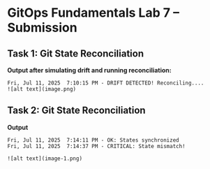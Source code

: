 # GitOps Fundamentals Lab 7 – Submission

## Task 1: Git State Reconciliation

**Output after simulating drift and running reconciliation:**

```
Fri, Jul 11, 2025  7:10:15 PM - DRIFT DETECTED! Reconciling....
![alt text](image.png)
```

## Task 2: Git State Reconciliation

**Output**

```
Fri, Jul 11, 2025  7:14:11 PM - OK: States synchronized
Fri, Jul 11, 2025  7:14:37 PM - CRITICAL: State mismatch!

![alt text](image-1.png)
```